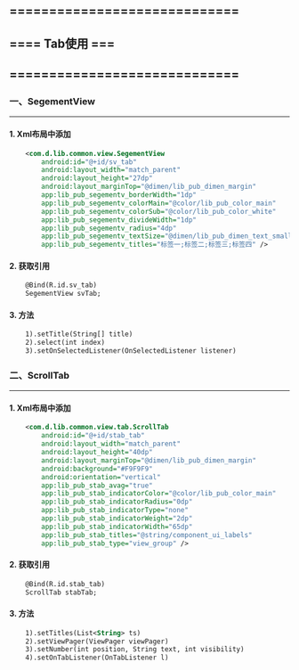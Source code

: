 ## =============================
## ==== Tab使用 ===
## =============================

### 一、SegementView
----------------------------------------------------------------------------------------------------
#### 1. Xml布局中添加
```xml
    <com.d.lib.common.view.SegementView
        android:id="@+id/sv_tab"
        android:layout_width="match_parent"
        android:layout_height="27dp"
        android:layout_marginTop="@dimen/lib_pub_dimen_margin"
        app:lib_pub_segementv_borderWidth="1dp"
        app:lib_pub_segementv_colorMain="@color/lib_pub_color_main"
        app:lib_pub_segementv_colorSub="@color/lib_pub_color_white"
        app:lib_pub_segementv_divideWidth="1dp"
        app:lib_pub_segementv_radius="4dp"
        app:lib_pub_segementv_textSize="@dimen/lib_pub_dimen_text_small"
        app:lib_pub_segementv_titles="标签一;标签二;标签三;标签四" />
```

#### 2. 获取引用
```xml
    @Bind(R.id.sv_tab)
    SegementView svTab;
```

#### 3. 方法
```xml
    1).setTitle(String[] title)
    2).select(int index)
    3).setOnSelectedListener(OnSelectedListener listener)
```

### 二、ScrollTab
----------------------------------------------------------------------------------------------------
#### 1. Xml布局中添加
```xml
    <com.d.lib.common.view.tab.ScrollTab
        android:id="@+id/stab_tab"
        android:layout_width="match_parent"
        android:layout_height="40dp"
        android:layout_marginTop="@dimen/lib_pub_dimen_margin"
        android:background="#F9F9F9"
        android:orientation="vertical"
        app:lib_pub_stab_avag="true"
        app:lib_pub_stab_indicatorColor="@color/lib_pub_color_main"
        app:lib_pub_stab_indicatorRadius="0dp"
        app:lib_pub_stab_indicatorType="none"
        app:lib_pub_stab_indicatorWeight="2dp"
        app:lib_pub_stab_indicatorWidth="65dp"
        app:lib_pub_stab_titles="@string/component_ui_labels"
        app:lib_pub_stab_type="view_group" />
```

#### 2. 获取引用
```xml
    @Bind(R.id.stab_tab)
    ScrollTab stabTab;
```

#### 3. 方法
```xml
    1).setTitles(List<String> ts)
    2).setViewPager(ViewPager viewPager)
    3).setNumber(int position, String text, int visibility)
    4).setOnTabListener(OnTabListener l)
```
